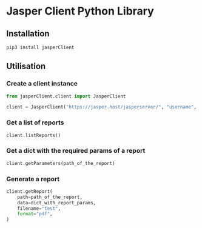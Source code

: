 # Jasper Client Python Library

## Installation

```sh
pip3 install jasperClient
```

## Utilisation

### Create a client instance

```python
from jasperClient.client import JasperClient

client = JasperClient("https://jasper.host/jasperserver/", "username", "password")
```

### Get a list of reports

```python
client.listReports()
```

### Get a dict with the required params of a report

```python
client.getParameters(path_of_the_report)
```

### Generate a report

```python
client.getReport(
    path=path_of_the_report,
    data=dict_with_report_params,
    filename="test",
    format="pdf",
)
```